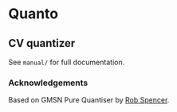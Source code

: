 # Quanto
## CV quantizer
See `manual/` for full documentation.

### Acknowledgements
Based on GMSN Pure Quantiser by [Rob Spencer](https://github.com/robgmsn).
